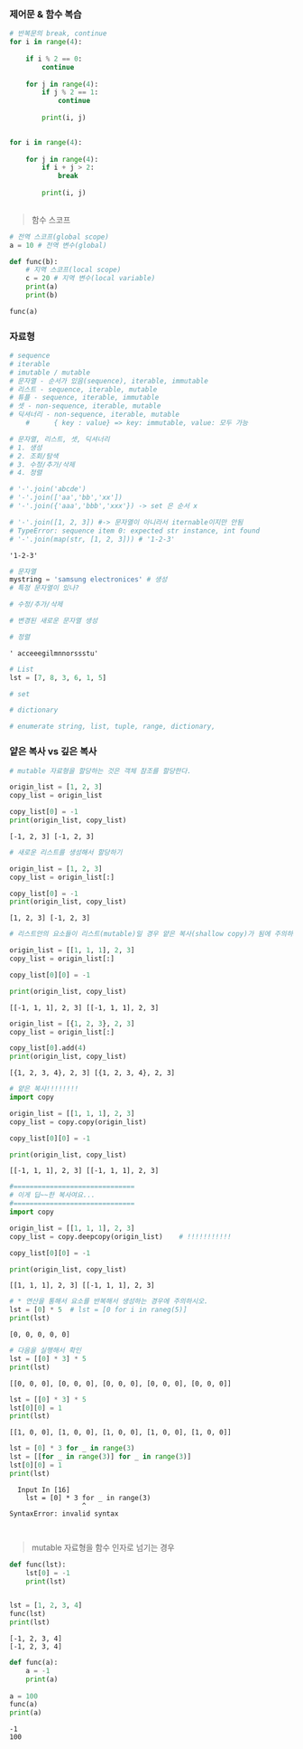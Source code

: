 ### 제어문 & 함수 복습


```python
# 반복문의 break, continue
for i in range(4):
    
    if i % 2 == 0: 
        continue
        
    for j in range(4):
        if j % 2 == 1:
            continue
    
        print(i, j)
    
```


```python
for i in range(4):
        
    for j in range(4):
        if i + j > 2:
            break
    
        print(i, j)
    
```

> 
> 함수 스코프


```python
# 전역 스코프(global scope)
a = 10 # 전역 변수(global)

def func(b):
    # 지역 스코프(local scope)
    c = 20 # 지역 변수(local variable)
    print(a)
    print(b)

func(a)
```

### 자료형


```python
# sequence
# iterable
# imutable / mutable
# 문자열 - 순서가 있음(sequence), iterable, immutable
# 리스트 - sequence, iterable, mutable
# 튜플 - sequence, iterable, immutable
# 셋 - non-sequence, iterable, mutable
# 딕셔너리 - non-sequence, iterable, mutable
    #      { key : value} => key: immutable, value: 모두 가능
```


```python
# 문자열, 리스트, 셋, 딕셔너리
# 1. 생성
# 2. 조회/탐색
# 3. 수정/추가/삭제
# 4. 정렬

# '-'.join('abcde')
# '-'.join(['aa','bb','xx'])
# '-'.join({'aaa','bbb','xxx'}) -> set 은 순서 x

# '-'.join([1, 2, 3]) #-> 문자열이 아니라서 iternable이지만 안됨
# TypeError: sequence item 0: expected str instance, int found
# '-'.join(map(str, [1, 2, 3])) # '1-2-3'
```




    '1-2-3'




```python
# 문자열
mystring = 'samsung electronices' # 생성
# 특정 문자열이 있나?

# 수정/추가/삭제

# 변경된 새로운 문자열 생성

# 정렬
```




    ' acceeegilmnnorssstu'




```python
# List 
lst = [7, 8, 3, 6, 1, 5]

```


```python
# set

```


```python
# dictionary

```


```python
# enumerate string, list, tuple, range, dictionary,

```

### 얕은 복사 vs 깊은 복사


```python
# mutable 자료형을 할당하는 것은 객체 참조를 할당한다.
```


```python
origin_list = [1, 2, 3]
copy_list = origin_list

copy_list[0] = -1
print(origin_list, copy_list)
```

    [-1, 2, 3] [-1, 2, 3]
    


```python
# 새로운 리스트를 생성해서 할당하기
```


```python
origin_list = [1, 2, 3]
copy_list = origin_list[:]

copy_list[0] = -1
print(origin_list, copy_list)
```

    [1, 2, 3] [-1, 2, 3]
    


```python
# 리스트안의 요소들이 리스트(mutable)일 경우 얕은 복사(shallow copy)가 됨에 주의하시오.
```


```python
origin_list = [[1, 1, 1], 2, 3]
copy_list = origin_list[:]

copy_list[0][0] = -1

print(origin_list, copy_list)
```

    [[-1, 1, 1], 2, 3] [[-1, 1, 1], 2, 3]
    


```python
origin_list = [{1, 2, 3}, 2, 3]
copy_list = origin_list[:]

copy_list[0].add(4)
print(origin_list, copy_list)
```

    [{1, 2, 3, 4}, 2, 3] [{1, 2, 3, 4}, 2, 3]
    


```python
# 얕은 복사!!!!!!!!
import copy

origin_list = [[1, 1, 1], 2, 3]
copy_list = copy.copy(origin_list)

copy_list[0][0] = -1

print(origin_list, copy_list)
```

    [[-1, 1, 1], 2, 3] [[-1, 1, 1], 2, 3]
    


```python
#==============================
# 이게 딥~~한 복사여요...
#==============================
import copy

origin_list = [[1, 1, 1], 2, 3]
copy_list = copy.deepcopy(origin_list)    # !!!!!!!!!!!

copy_list[0][0] = -1

print(origin_list, copy_list)
```

    [[1, 1, 1], 2, 3] [[-1, 1, 1], 2, 3]
    


```python
# * 연산을 통해서 요소를 반복해서 생성하는 경우에 주의하시오.
lst = [0] * 5  # lst = [0 for i in raneg(5)]
print(lst)
```

    [0, 0, 0, 0, 0]
    


```python
# 다음을 실행해서 확인
lst = [[0] * 3] * 5
print(lst)
```

    [[0, 0, 0], [0, 0, 0], [0, 0, 0], [0, 0, 0], [0, 0, 0]]
    


```python
lst = [[0] * 3] * 5
lst[0][0] = 1
print(lst)
```

    [[1, 0, 0], [1, 0, 0], [1, 0, 0], [1, 0, 0], [1, 0, 0]]
    


```python
lst = [0] * 3 for _ in range(3)
lst = [[for _ in range(3)] for _ in range(3)]
lst[0][0] = 1
print(lst)
```


      Input In [16]
        lst = [0] * 3 for _ in range(3)
                      ^
    SyntaxError: invalid syntax
    



```python

```


```python

```

> mutable 자료형을 함수 인자로 넘기는 경우


```python
def func(lst):
    lst[0] = -1
    print(lst)


lst = [1, 2, 3, 4]
func(lst)
print(lst)
```

    [-1, 2, 3, 4]
    [-1, 2, 3, 4]
    


```python
def func(a):
    a = -1
    print(a)
    
a = 100
func(a)
print(a)
```

    -1
    100
    


```python

```
